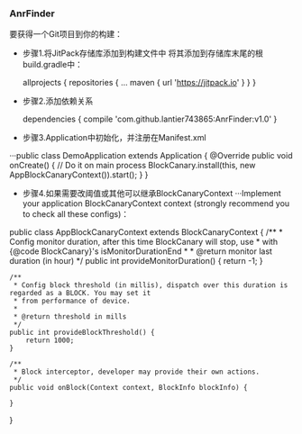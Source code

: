 ### AnrFinder
要获得一个Git项目到你的构建：




- 步骤1.将JitPack存储库添加到构建文件中
将其添加到存储库末尾的根build.gradle中：

	allprojects {
		repositories {
			...
			maven { url 'https://jitpack.io' }
		}
	}
	
	
	
	
- 步骤2.添加依赖关系

  	dependencies {
	        compile 'com.github.lantier743865:AnrFinder:v1.0'
	}
	
	
	
	
	
- 步骤3.Application中初始化，并注册在Manifest.xml

···public class DemoApplication extends Application {
    @Override
    public void onCreate() {
        // Do it on main process
        BlockCanary.install(this, new AppBlockCanaryContext()).start();
    }
}




- 步骤4.如果需要改阈值或其他可以继承BlockCanaryContext
···Implement your application BlockCanaryContext context (strongly recommend you to check all these configs)：


public class AppBlockCanaryContext extends BlockCanaryContext {
    /**
     * Config monitor duration, after this time BlockCanary will stop, use
     * with {@code BlockCanary}'s isMonitorDurationEnd
     *
     * @return monitor last duration (in hour)
     */
    public int provideMonitorDuration() {
        return -1;
    }

    /**
     * Config block threshold (in millis), dispatch over this duration is regarded as a BLOCK. You may set it
     * from performance of device.
     *
     * @return threshold in mills
     */
    public int provideBlockThreshold() {
        return 1000;
    }

    /**
     * Block interceptor, developer may provide their own actions.
     */
    public void onBlock(Context context, BlockInfo blockInfo) {

    }
}
